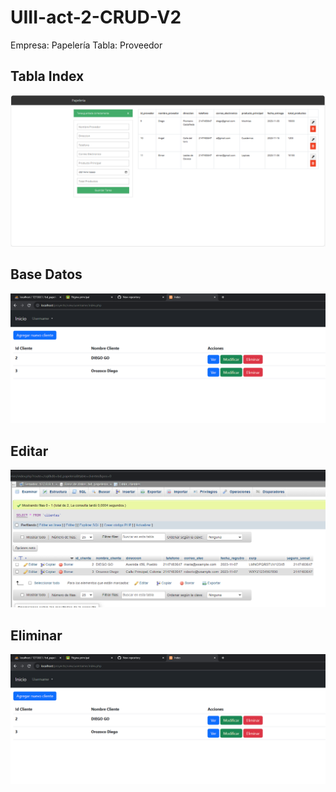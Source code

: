 # UIII-act-2-CRUD-V2
Empresa: Papelería Tabla: Proveedor

## Tabla Index
![Index](https://github.com/DDOrozco17/UIII-act-2-CRUD-V2/blob/main/index.png)

## Base Datos
![Base Datos](https://github.com/DDOrozco17/UIII-Act-1-MVC-/blob/main/Captura%20de%20pantalla%202023-11-08%20193345.png)

## Editar
![Editar](https://github.com/DDOrozco17/UIII-Act-1-MVC-/blob/main/Captura%20de%20pantalla%202023-11-08%20193512.png)

## Eliminar
![Eliminar](https://github.com/DDOrozco17/UIII-Act-1-MVC-/blob/main/Captura%20de%20pantalla%202023-11-08%20193345.png)
